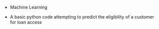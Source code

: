 - Machine Learning

* A basic python code attempting to predict the eligibility of a customer for loan access
